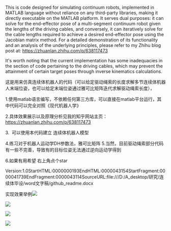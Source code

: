 This is code designed for simulating continuum robots, implemented in MATLAB language without reliance on any third-party libraries, making it directly executable on the MATLAB platform. It serves dual purposes: it can solve for the end-effector pose of a multi-segment continuum robot given the lengths of the driving cables, and conversely, it can iteratively solve for the cable lengths required to achieve a desired end-effector pose using the Jacobian matrix method. For a detailed demonstration of its functionality and an analysis of the underlying principles, please refer to my Zhihu blog post at: https://zhuanlan.zhihu.com/p/638117473

It's worth noting that the current implementation has some inadequacies in the section of code pertaining to the driving cables, which may prevent the attainment of certain target poses through inverse kinematics calculations.

这是用来仿真连续体机器人的代码（可以给定驱动绳索的长度求解多节连续体机器人末端位姿，也可以给定末端位姿通过雅可比矩阵迭代求解驱动绳索长度），

1.使用matlab语言编写，不依赖任何第三方库，可以直接在matlab平台运行，其中代码可以完全对照《现代机器人学》

2.具体效果展示以及原理分析见我的知乎网站主页：https://zhuanlan.zhihu.com/p/638117473 

3.  可以使用本代码建立 连续体机器人模型

4.练习对于机器人运动学DH参数法，雅可比矩阵
5.当然，目前驱动绳索部分代码有一些不完善，导致有的目标位姿无法通过逆向运动学得到

6.如果有用希望   右上角点个star

Version:1.0StartHTML:0000000193EndHTML:0000043154StartFragment:0000041739EndFragment:0000043114SourceURL:file:///D:/A_desktop/研究/连续体毕设/word文字稿/github_readme.docx<style></style>

实现效果举例![](![Image%20Alt%20Text](https://github.com/JiaLongLiLi/continuum-robot/blob/main/images/github_readme_Page1.png))



![](file:///D:/A_desktop/%E7%A0%94%E7%A9%B6/%E8%BF%9E%E7%BB%AD%E4%BD%93%E6%AF%95%E8%AE%BE/word%E6%96%87%E5%AD%97%E7%A8%BF/github_readme_Page1.png)

![](file:///D:/A_desktop/%E7%A0%94%E7%A9%B6/%E8%BF%9E%E7%BB%AD%E4%BD%93%E6%AF%95%E8%AE%BE/word%E6%96%87%E5%AD%97%E7%A8%BF/github_readme_Page2.png)

![](file:///D:/A_desktop/%E7%A0%94%E7%A9%B6/%E8%BF%9E%E7%BB%AD%E4%BD%93%E6%AF%95%E8%AE%BE/word%E6%96%87%E5%AD%97%E7%A8%BF/github_readme_Page3.png)




